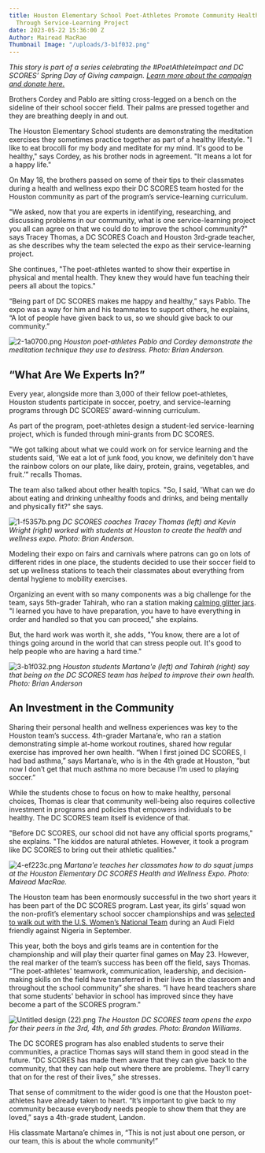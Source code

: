```yaml
---
title: Houston Elementary School Poet-Athletes Promote Community Health and Well-Being
  Through Service-Learning Project
date: 2023-05-22 15:36:00 Z
Author: Mairead MacRae
Thumbnail Image: "/uploads/3-b1f032.png"
---
```


*This story is part of a series celebrating the #PoetAthleteImpact and DC SCORES’ Spring Day of Giving campaign. [Learn more about the campaign and donate here.](https://give.dcscores.org/campaign/spring-day-of-giving/c477602)*













Brothers Cordey and Pablo are sitting cross-legged on a bench on the sideline of their school soccer field. Their palms are pressed together and they are breathing deeply in and out.

The Houston Elementary School students are demonstrating the meditation exercises they sometimes practice together as part of a healthy lifestyle. "I like to eat brocolli for my body and meditate for my mind. It's good to be healthy," says Cordey, as his brother nods in agreement. "It means a lot for a happy life."

On May 18, the brothers passed on some of their tips to their classmates during a health and wellness expo their DC SCORES team hosted for the Houston community as part of the program’s service-learning curriculum.

"We asked, now that you are experts in identifying, researching, and discussing problems in our community, what is one service-learning project you all can agree on that we could do to improve the school community?" says Tracey Thomas, a DC SCORES Coach and Houston 3rd-grade teacher, as she describes why the team selected the expo as their service-learning project.

She continues, "The poet-athletes wanted to show their expertise in physical and mental health. They knew they would have fun teaching their peers all about the topics."

“Being part of DC SCORES makes me happy and healthy,” says Pablo. The expo was a way for him and his teammates to support others, he explains, “A lot of people have given back to us, so we should give back to our community.”

![2-1a0700.png](/uploads/2-1a0700.png)
*Houston poet-athletes Pablo and Cordey demonstrate the meditation technique they use to destress. Photo: Brian Anderson.*

## “What Are We Experts In?”

Every year, alongside more than 3,000 of their fellow poet-athletes, Houston students participate in soccer, poetry, and service-learning programs through DC SCORES’ award-winning curriculum.

As part of the program, poet-athletes design a student-led service-learning project, which is funded through mini-grants from DC SCORES.

"We got talking about what we could work on for service learning and the students said, 'We eat a lot of junk food, you know, we definitely don't have the rainbow colors on our plate, like dairy, protein, grains, vegetables, and fruit.’” recalls Thomas.

The team also talked about other health topics. "So, I said, 'What can we do about eating and drinking unhealthy foods and drinks, and being mentally and physically fit?" she says.

![1-f5357b.png](/uploads/1-f5357b.png)
*DC SCORES coaches Tracey Thomas (left) and Kevin Wright (right) worked with students at Houston to create the health and wellness expo. Photo: Brian Anderson.*

Modeling their expo on fairs and carnivals where patrons can go on lots of different rides in one place, the students decided to use their soccer field to set up wellness stations to teach their classmates about everything from dental hygiene to mobility exercises.

Organizing an event with so many components was a big challenge for the team, says 5th-grader Tahirah, who ran a station making [calming glitter jars](https://www.playstories.com/blog/calming-glitter-jar-how-to-do-it/). "I learned you have to have preparation, you have to have everything in order and handled so that you can proceed," she explains.

But, the hard work was worth it, she adds, "You know, there are a lot of things going around in the world that can stress people out. It's good to help people who are having a hard time."

![3-b1f032.png](/uploads/3-b1f032.png)
*Houston students Martana'e (left) and Tahirah (right) say that being on the DC SCORES team has helped to improve their own health. Photo: Brian Anderson*

## An Investment in the Community

Sharing their personal health and wellness experiences was key to the Houston team’s success. 4th-grader Martana’e, who ran a station demonstrating simple at-home workout routines, shared how regular exercise has improved her own health. “When I first joined DC SCORES, I had bad asthma,” says Martana’e, who is in the 4th grade at Houston, “but now I don’t get that much asthma no more because I’m used to playing soccer.”

While the students chose to focus on how to make healthy, personal choices, Thomas is clear that community well-being also requires collective investment in programs and policies that empowers individuals to be healthy. The DC SCORES team itself is evidence of that.

"Before DC SCORES, our school did not have any official sports programs," she explains. "The kiddos are natural athletes. However, it took a program like DC SCORES to bring out their athletic qualities."

![4-ef223c.png](/uploads/4-ef223c.png)
*Martana'e teaches her classmates how to do squat jumps at the Houston Elementary DC SCORES Health and Wellness Expo. Photo: Mairead MacRae.*

The Houston team has been enormously successful in the two short years it has been part of the DC SCORES program. Last year, its girls’ squad won the non-profit’s elementary school soccer championships and was [selected to walk out with the U.S. Women’s National Team](https://www.dcscores.org/blog/2022/09/dc-scores-poet-athletes-walk-out-with-us-womens-national-team-at-audi-field) during an Audi Field friendly against Nigeria in September.

This year, both the boys and girls teams are in contention for the championship and will play their quarter final games on May 23. However, the real marker of the team’s success has been off the field, says Thomas. “The poet-athletes' teamwork, communication, leadership, and decision-making skills on the field have transferred in their lives in the classroom and throughout the school community” she shares. “I have heard teachers share that some students' behavior in school has improved since they have become a part of the SCORES program."

![Untitled design (22).png](/uploads/Untitled%20design%20(22).png)
*The Houston DC SCORES team opens the expo for their peers in the 3rd, 4th, and 5th grades. Photo: Brandon Williams.*

The DC SCORES program has also enabled students to serve their communities, a practice Thomas says will stand them in good stead in the future. “DC SCORES has made them aware that they can give back to the community, that they can help out where there are problems. They’ll carry that on for the rest of their lives,” she stresses.

That sense of commitment to the wider good is one that the Houston poet-athletes have already taken to heart. “It’s important to give back to my community because everybody needs people to show them that they are loved,” says a 4th-grade student, Landon.

His classmate Martana’e chimes in, “This is not just about one person, or our team, this is about the whole community!”